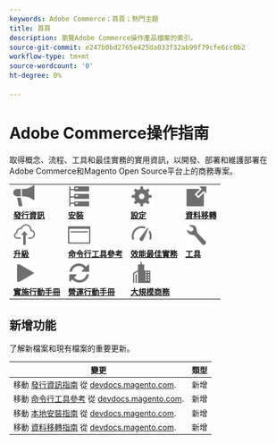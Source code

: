 ```yaml
---
keywords: Adobe Commerce；首頁；熱門主題
title: 首頁
description: 瀏覽Adobe Commerce操作產品檔案的索引。
source-git-commit: e247b0bd2765e425da033f32ab99f79cfe6cc0b2
workflow-type: tm+mt
source-wordcount: '0'
ht-degree: 0%

---
```



# Adobe Commerce操作指南

取得概念、流程、工具和最佳實務的實用資訊，以開發、部署和維護部署在Adobe Commerce和Magento Open Source平台上的商務專案。

<table>
<tr>
  <td valign="top">
    <a href="https://experienceleague.adobe.com/docs/commerce-operations/release/versions.html">
      <img alt="發行資訊" src="../assets/icons/promote.svg" width="40" height="40"/>
    </a>
    <div>
      <a href="https://experienceleague.adobe.com/docs/commerce-operations/release/versions.html"><strong>發行資訊</strong></a>
    </div>
  </td>
  <td valign="top">
    <a href="../installation/overview.md">
      <img alt="安裝" src="../assets/icons/servers.svg" width="40" height="40"/>
    </a>
    <div>
      <a href="../installation/overview.md"><strong>安裝</strong></a>
    </div>
  </td>
  <td valign="top">
    <a href="../configuration/overview.md">
      <img alt="設定" src="../assets/icons/settings.svg" width="40" height="40"/>
    </a>
    <div>
      <a href="../configuration/overview.md"><strong>設定</strong></a>
    </div>
  </td>
  <td valign="top">
    <a href="../tools/data-migration-tool/how-migration-works.md">
      <img alt="資料移轉" src="../assets/icons/move-to.svg" width="40" height="40"/>
    </a>
    <div>
      <a href="../tools/data-migration-tool/how-migration-works.md"><strong>資料移轉</strong></a>
    </div>
  </td>
</tr>
<tr>
  <td valign="top">
    <a href="../upgrade/overview.md">
      <img alt="升級" src="../assets/icons/upload-cloud.svg" width="40" height="40"/>
    </a>
    <div>
      <a href="../upgrade/overview.md"><strong>升級</strong></a>
    </div>
  </td>
  <td valign="top">
    <a href="https://experienceleague.adobe.com/docs/commerce-operations/reference/commerce.html">
       <img alt="命令行工具參考" src="../assets/icons/page-rule.svg" width="40" height="40"/>
    </a>
    <div>
      <a href="https://experienceleague.adobe.com/docs/commerce-operations/reference/commerce.html"><strong>命令行工具參考</strong></a>
    </div>
  </td>
  <td valign="top">
    <a href="../performance/overview.md">
       <img alt="效能" src="../assets/icons/gauge.svg" width="40" height="40"/>
    </a>
    <div>
      <a href="../performance/overview.md"><strong>效能最佳實務</strong></a>
    </div>
  </td>
  <td valign="top">
    <a href="../tools/overview.md">
       <img alt="工具" src="../assets/icons/wrench.svg" width="40" height="40"/>
    </a>
    <div>
      <a href="../tools/overview.md"><strong>工具</strong></a>
    </div>
  </td>
</tr>
<tr>
  <td valign="top">
    <a href="../implementation-playbook/overview.md">
      <img alt="實作" src="../assets/icons/play.svg" width="40" height="40"/>
    </a>
    <div>
      <a href="../implementation-playbook/overview.md"><strong>實施行動手冊</strong></a>
    </div>
  </td>
  <td valign="top">
    <a href="../operational-playbook/overview.md">
       <img alt="操作" src="../assets/icons/refresh.svg" width="40" height="40"/>
    </a>
    <div>
      <a href="../operational-playbook/overview.md"><strong>營運行動手冊</strong></a>
    </div>
  </td>
  <td valign="top">
    <a href="../operational-playbook/overview.md">
       <img alt="企業" src="../assets/icons/enterprise.svg" width="40" height="40"/>
    </a>
    <div>
      <a href="../commerce-at-scale/overview.md"><strong>大規模商務</strong></a>
    </div>
  </td>
</tr>
</table>

## 新增功能

了解新檔案和現有檔案的重要更新。

| 變更 | 類型 |
|----------------------------------------------------------------------------------------------------------------------------------------|--------------|
| 移動 [發行資訊指南](../release/roadmap.md) 從 [devdocs.magento.com](https://devdocs.magento.com/release/versions.html). | 新增 |
| 移動 [命令行工具參考](../reference/commerce.md) 從 [devdocs.magento.com](https://devdocs.magento.com/guides/v2.4/reference/cli/magento-cloud.html). | 新增 |
| 移動 [本地安裝指南](../installation/overview.md) 從 [devdocs.magento.com](https://devdocs.magento.com/guides/v2.4/install-gde/install-flow-diagram.html). | 新增 |
| 移動 [資料移轉指南](../tools/data-migration-tool/how-migration-works.md) 從 [devdocs.magento.com](https://devdocs.magento.com/guides/v2.4/migration/bk-migration-guide.html). | 新增 |
